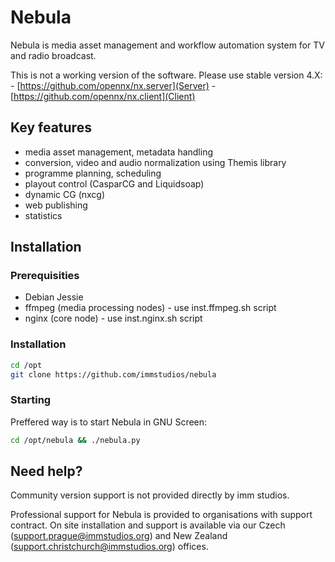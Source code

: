 Nebula
======

Nebula is media asset management and workflow automation system for TV and radio broadcast. 

This is not a working version of the software. Please use stable version 4.X:
    - [https://github.com/opennx/nx.server](Server)
    - [https://github.com/opennx/nx.client](Client)


Key features
------------
 
 - media asset management, metadata handling
 - conversion, video and audio normalization using Themis library
 - programme planning, scheduling
 - playout control (CasparCG and Liquidsoap)
 - dynamic CG (nxcg)
 - web publishing
 - statistics


Installation
------------

### Prerequisities

 - Debian Jessie
 - ffmpeg (media processing nodes) - use inst.ffmpeg.sh script
 - nginx (core node) - use inst.nginx.sh script
 
### Installation


```bash
cd /opt
git clone https://github.com/immstudios/nebula
```

### Starting 

Preffered way is to start Nebula in GNU Screen:

```bash
cd /opt/nebula && ./nebula.py
```

Need help?
----------

Community version support is not provided directly by imm studios. 

Professional support for Nebula is provided to organisations with support contract.
On site installation and support is available via our Czech (support.prague@immstudios.org) and New Zealand (support.christchurch@immstudios.org) offices.

